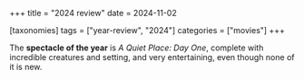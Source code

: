+++
title = "2024 review"
date = 2024-11-02

[taxonomies]
tags = ["year-review", "2024"]
categories = ["movies"]
+++

The __spectacle of the year__ is *A Quiet Place: Day One*,
complete with incredible creatures and setting,
and very entertaining,
even though none of it is new.
